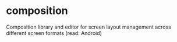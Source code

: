 composition
===========

Composition library and editor for screen layout management across different screen formats (read: Android)
